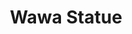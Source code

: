 ---
pid: llg171
title: Wawa Statue
location_transcription: in place of the Rocky state (Art museum)
coordinates: "[-75.179263279415, 39.965106822736]"
zipcode: '19103'
gen_neighborhood: Center City
neighborhood: Rittenhouse Square,Avenue of The Arts,Logan Square,Fitler Square
outside_phl: 
age: '15'
age_range: 13-19
instagram: 
image_file_name: llg_171.jpg
proposal_transcription: WAWA
topic: Wawa
topic_summary: '0'
type: Sculpture Statue
keywords_other: Rocky, Art Museum Steps
credit: Flora Kerner
image_labels: 
twitter: 
facebook: 
permalink: "/monuments/llg171/"
layout: item-page
---